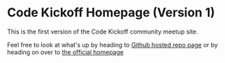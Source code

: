 # Code Kickoff Homepage (Version 1)
This is the first version of the Code Kickoff community meetup site.

Feel free to look at what's up by heading to [Github hosted repo page](https://tedjpatterson.github.io/CodeKickoffV1/) or by heading on over to [the official homepage](http://www.codekickoff.com)
